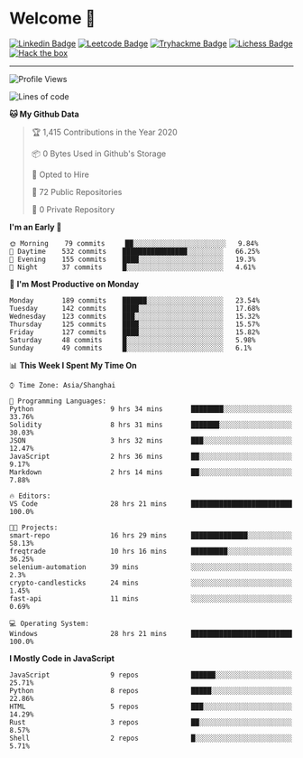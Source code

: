 # Welcome 👋

[![Linkedin Badge](https://img.shields.io/badge/-PedroTorres-blue?style=flat-square&logo=Linkedin&logoColor=white&link=https://www.linkedin.com/in/PedroTorres/)](https://www.linkedin.com/in/pedro-torres-cruz/)
[![Leetcode Badge](https://img.shields.io/badge/profile-leetcode-green)](https://leetcode.com/corfucinas/)
[![Tryhackme Badge](https://img.shields.io/badge/profile-tryhackme-blue)](https://tryhackme.com/p/Corfucinas/)
[![Lichess Badge](https://img.shields.io/badge/challenge_me-lichess-yellow)](https://lichess.org/@/Corfucinas)
[![Hack the box](https://img.shields.io/badge/hack_the_box-profile-red)](https://www.hackthebox.eu/profile/375826)

---

<!--START_SECTION:waka-->
![Profile Views](http://img.shields.io/badge/Profile%20Views-1-blue)

![Lines of code](https://img.shields.io/badge/From%20Hello%20World%20I%27ve%20Written-8.4%20million%20lines%20of%20code-blue)

**🐱 My Github Data** 

> 🏆 1,415 Contributions in the Year 2020
 > 
> 📦 0 Bytes Used in Github's Storage 
 > 
> 💼 Opted to Hire
 > 
> 📜 72 Public Repositories
 > 
> 🔑 0 Private Repository 
 > 
**I'm an Early 🐤** 

```text
🌞 Morning    79 commits     ██░░░░░░░░░░░░░░░░░░░░░░░   9.84% 
🌆 Daytime    532 commits    ████████████████░░░░░░░░░   66.25% 
🌃 Evening    155 commits    ████░░░░░░░░░░░░░░░░░░░░░   19.3% 
🌙 Night      37 commits     █░░░░░░░░░░░░░░░░░░░░░░░░   4.61%

```
📅 **I'm Most Productive on Monday** 

```text
Monday       189 commits    ██████░░░░░░░░░░░░░░░░░░░   23.54% 
Tuesday      142 commits    ████░░░░░░░░░░░░░░░░░░░░░   17.68% 
Wednesday    123 commits    ███░░░░░░░░░░░░░░░░░░░░░░   15.32% 
Thursday     125 commits    ████░░░░░░░░░░░░░░░░░░░░░   15.57% 
Friday       127 commits    ████░░░░░░░░░░░░░░░░░░░░░   15.82% 
Saturday     48 commits     █░░░░░░░░░░░░░░░░░░░░░░░░   5.98% 
Sunday       49 commits     █░░░░░░░░░░░░░░░░░░░░░░░░   6.1%

```


📊 **This Week I Spent My Time On** 

```text
⌚︎ Time Zone: Asia/Shanghai

💬 Programming Languages: 
Python                   9 hrs 34 mins       ████████░░░░░░░░░░░░░░░░░   33.76% 
Solidity                 8 hrs 31 mins       ███████░░░░░░░░░░░░░░░░░░   30.03% 
JSON                     3 hrs 32 mins       ███░░░░░░░░░░░░░░░░░░░░░░   12.47% 
JavaScript               2 hrs 36 mins       ██░░░░░░░░░░░░░░░░░░░░░░░   9.17% 
Markdown                 2 hrs 14 mins       ██░░░░░░░░░░░░░░░░░░░░░░░   7.88%

🔥 Editors: 
VS Code                  28 hrs 21 mins      █████████████████████████   100.0%

🐱‍💻 Projects: 
smart-repo               16 hrs 29 mins      ██████████████░░░░░░░░░░░   58.13% 
freqtrade                10 hrs 16 mins      █████████░░░░░░░░░░░░░░░░   36.25% 
selenium-automation      39 mins             ░░░░░░░░░░░░░░░░░░░░░░░░░   2.3% 
crypto-candlesticks      24 mins             ░░░░░░░░░░░░░░░░░░░░░░░░░   1.45% 
fast-api                 11 mins             ░░░░░░░░░░░░░░░░░░░░░░░░░   0.69%

💻 Operating System: 
Windows                  28 hrs 21 mins      █████████████████████████   100.0%

```

**I Mostly Code in JavaScript** 

```text
JavaScript               9 repos             ██████░░░░░░░░░░░░░░░░░░░   25.71% 
Python                   8 repos             █████░░░░░░░░░░░░░░░░░░░░   22.86% 
HTML                     5 repos             ███░░░░░░░░░░░░░░░░░░░░░░   14.29% 
Rust                     3 repos             ██░░░░░░░░░░░░░░░░░░░░░░░   8.57% 
Shell                    2 repos             █░░░░░░░░░░░░░░░░░░░░░░░░   5.71%

```



<!--END_SECTION:waka-->
